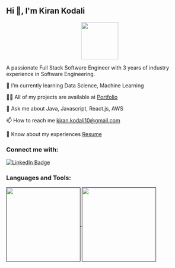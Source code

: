 ## Hi 👋,  I'm Kiran Kodali


<div id="header" align="center">
  <img src="https://media.giphy.com/media/M9gbBd9nbDrOTu1Mqx/giphy.gif" width="100"/>
</div>

A passionate Full Stack Software Engineer with 3 years of industry experience in Software Engineering.<br />

🌱 I’m currently learning Data Science, Machine Learning <br />

👨‍💻 All of my projects are available at [Portfolio](https://kiran-kodali-10.github.io/resume-website/)<br />

💬 Ask me about Java, Javascript, React.js, AWS<br />

📫 How to reach me kiran.kodali10@gmail.com <br />

📄 Know about my experiences [Resume](https://drive.google.com/file/d/1rNaYy7BpIBqjCFUMCGlsUJjINgDo_bd9/view?usp=sharing) <br/>


### Connect me with: 
<div id="badges">
  <a href="https://www.linkedin.com/in/kiran-kodali/"> 
    <img src="https://img.shields.io/badge/LinkedIn-blue?style=for-the-badge&logo=linkedin&logoColor=white" alt="LinkedIn Badge"/>
  </a>
  
<!--   <a> <img src="https://img.shields.io/badge/YouTube-red?style=for-the-badge&logo=youtube&logoColor=white" alt="Youtube Badge"/> </a> -->
<!--   <img src="https://img.shields.io/badge/Twitter-blue?style=for-the-badge&logo=twitter&logoColor=white" alt="Twitter Badge"/> -->
</div>

### Languages and Tools: 
<a href="">
  <img height=200 align="center" src="https://github-readme-stats.vercel.app/api?username=kiran-kodali-10" />
</a>
<a href="">
  <img height=200 align="center" src="https://github-readme-stats.vercel.app/api/top-langs?username=kiran-kodali-10&layout=compact&langs_count=8&card_width=320" />
</a>

<!--
![Profile views](https://komarev.com/ghpvc/?username=kiran-kodali-10)

[![GitHub Streak](https://github-readme-streak-stats.herokuapp.com?user=kiran-kodali-10)](https://git.io/streak-stats)

![Kiran's GitHub stats](https://github-readme-stats.vercel.app/api?username=kiran-kodali-10)
**kiran-kodali-10/kiran-kodali-10** is a ✨ _special_ ✨ repository because its `README.md` (this file) appears on your GitHub profile.

Here are some ideas to get you started:

- 🔭 I’m currently working on ...
- 🌱 I’m currently learning ...
- 👯 I’m looking to collaborate on ...
- 🤔 I’m looking for help with ...
- 💬 Ask me about ...
- 📫 How to reach me: ...
- 😄 Pronouns: ...
- ⚡ Fun fact: ...
-->
